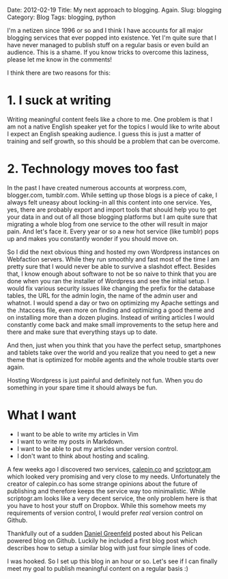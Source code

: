 Date: 2012-02-19
Title: My next approach to blogging. Again.
Slug: blogging
Category: Blog
Tags: blogging, python

I'm a netizen since 1996 or so and I think I have accounts for all major
blogging services that ever popped into existence. Yet I'm quite sure that I
have never managed to publish stuff on a regular basis or even build an
audience. This is a shame. If you know tricks to overcome this laziness, please
let me know in the comments!

I think there are two reasons for this:

# 1. I suck at writing
Writing meaningful content feels like a chore to me. One problem is that I am
not a native English speaker yet for the topics I would like to write about I
expect an English speaking audience. I guess this is just a matter of
training and self growth, so this should be a problem that can be overcome.

# 2. Technology moves too fast
In the past I have created numerous accounts at worpress.com, blogger.com,
tumblr.com. While setting up those blogs is a piece of cake, I always felt
uneasy about locking-in all this content into one service. Yes, yes, there
are probably export and import tools that should help you to get your data in
and out of all those blogging platforms but I am quite sure that migrating a
whole blog from one service to the other will result in major pain. And
let's face it. Every year or so a new hot service (like tumblr) pops up and
makes you constantly wonder if you should move on.

So I did the next obvious thing and hosted my own Wordpress instances on
Webfaction servers. While they run smoothly and fast most of the time I am
pretty sure that I would never be able to survive a slashdot effect. Besides
that, I know enough about software to not be so naive to think that you are
done when you ran the installer of Wordpress and see the initial setup. I
would fix various security issues like changing the prefix for the database
tables, the URL for the admin login, the name of the admin user and whatnot.
I would spend a day or two on optimizing my Apache settings and the .htaccess
file, even more on finding and optimizing a good theme and on installing
more than a dozen plugins. Instead of writing articles I would constantly
come back and make small improvements to the setup here and there and make
sure that everything stays up to date.

And then, just when you think that you have the perfect setup, smartphones
and tablets take over the world and you realize that you need to get a new
theme that is optimized for mobile agents and the whole trouble starts over
again.

Hosting Wordpress is just painful and definitely not fun. When you do
something in your spare time it should always be fun.

# What I want

* I want to be able to write my articles in Vim
* I want to write my posts in Markdown.
* I want to be able to put my articles under version control.
* I don't want to think about hosting and scaling.

A few weeks ago I discovered two services, [calepin.co](http://www.calepin.co)
and [scriptogr.am](http://www.scriptogr.am) which looked very promising and
very close to my needs. Unfortunately the creator of calepin.co has some
strange opinions about the future of publishing and therefore keeps the service
way too minimalistic. While scriptogr.am looks like a very decent service, the
only problem here is that you have to host your stuff on Dropbox. While this
somehow meets my requirements of version control, I would prefer _real_ version
control on Github.

Thankfully out of a sudden [Daniel
Greenfeld](https://twitter.com/#!/pydanny/status/171102804574875648) posted
about his Pelican powered blog on Github. Luckily he included a first blog post
which describes how to setup a similar blog with just four simple lines of
code.

I was hooked. So I set up this blog in an hour or so. Let's see if I can
finally meet my goal to publish meaningful content on a regular basis :)
